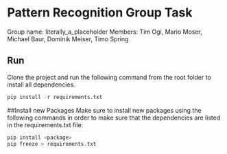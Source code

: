 # Pattern Recognition Group Task
Group name: literally_a_placeholder
Members: Tim Ogi, Mario Moser, Michael Baur, Dominik Meiser, Timo Spring

## Run
Clone the project and run the following command from the root folder to install all dependencies. 

```python
pip install -r requirements.txt
```

##Install new Packages
Make sure to install new packages using the following commands in order to make sure that the dependencies are listed in the requirements.txt file: 

```python
pip install <package> 
pip freeze > requirements.txt
```

